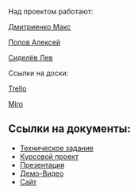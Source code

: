 Над проектом работают:

[Дмитриенко Макс](https://github.com/maksBest262626)

[Попов Алексей](https://github.com/AlekseyPopov2000)

[Сиделёв Лев](https://github.com/vasvassiiid)

Ссылки на доски:

[Trello](https://trello.com/b/rKqM2RkE/keeping-track-of-biathlon-competition-statistics)

[Miro](https://miro.com/app/board/o9J_lOIZzk4=/)

<h2>Ссылки на документы:</h2>
<ul>
	<li><a href="https://github.com/maksBest262626/Biatlon/blob/main/Documents/Tekhnicheskoe_zadanie.pdf">Техническое задание</a></li>
    <li><a href="https://github.com/maksBest262626/Biatlon/blob/main/Documents/Kursovoy_proekt.pdf">Курсовой проект</a></li>
    <li><a href="https://github.com/maksBest262626/Biatlon/blob/main/Documents/biatlon.pptx">Презентация</a></li>
    <li><a href="https://drive.google.com/file/d/12Xf-TwDUPQVAMdDBvFhZ3OlBB5MX1N_m/view">Демо-Видео</a></li>
    <li><a href="https://biathloncompetitionstatistic.ru/">Сайт</a></li>
    
</ul>
